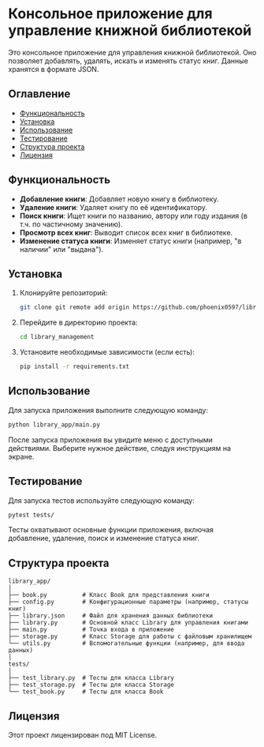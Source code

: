 # Консольное приложение для управление книжной библиотекой

Это консольное приложение для управления книжной библиотекой. Оно позволяет добавлять, удалять, искать и изменять статус
книг. Данные хранятся в формате JSON.

## Оглавление

- [Функциональность](#функциональность)
- [Установка](#установка)
- [Использование](#использование)
- [Тестирование](#тестирование)
- [Структура проекта](#структура-проекта)
- [Лицензия](#лицензия)

## Функциональность

- **Добавление книги**: Добавляет новую книгу в библиотеку.
- **Удаление книги**: Удаляет книгу по её идентификатору.
- **Поиск книги**: Ищет книги по названию, автору или году издания (в т.ч. по частичному значению).
- **Просмотр всех книг**: Выводит список всех книг в библиотеке.
- **Изменение статуса книги**: Изменяет статус книги (например, "в наличии" или "выдана").

## Установка

1. Клонируйте репозиторий:
   ```bash
   git clone git remote add origin https://github.com/phoenix0597/library_management.git
   ```

2. Перейдите в директорию проекта:
   ```bash
   cd library_management
   ```

3. Установите необходимые зависимости (если есть):
   ```bash
   pip install -r requirements.txt
   ```

## Использование

Для запуска приложения выполните следующую команду:

```bash
python library_app/main.py
```

После запуска приложения вы увидите меню с доступными действиями. Выберите нужное действие, следуя инструкциям на
экране.

## Тестирование

Для запуска тестов используйте следующую команду:

```bash
pytest tests/
```

Тесты охватывают основные функции приложения, включая добавление, удаление, поиск и изменение статуса книг.

## Структура проекта

```
library_app/
│
├── book.py          # Класс Book для представления книги
├── config.py        # Конфигурационные параметры (например, статусы книг)
├── library.json     # Файл для хранения данных библиотеки
├── library.py       # Основной класс Library для управления книгами
├── main.py          # Точка входа в приложение
├── storage.py       # Класс Storage для работы с файловым хранилищем
└── utils.py         # Вспомогательные функции (например, для ввода данных)
│
tests/
│
├── test_library.py  # Тесты для класса Library
├── test_storage.py  # Тесты для класса Storage
└── test_book.py     # Тесты для класса Book
```

## Лицензия

Этот проект лицензирован под MIT License.